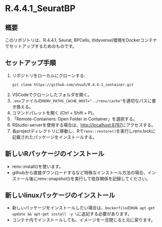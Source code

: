 # R.4.4.1_SeuratBP

## 概要
このリポジトリは、R.4.4.1, Seurat, BPCells, (tidyverse)環境をDockerコンテナでセットアップするためのものです。

## セットアップ手順

1. リポジトリをローカルにクローンする:
    ```bash
    git clone https://github.com/shuu5/R.4.4.1_container.git
    ```
2. VSCodeでクローンしたフォルダを開く。
3. `.env`ファイルの`RENV_PATHS_CACHE_HOST="../renv/cache"`を適切なパスに書き換える。
4. コマンドパレットを開く (Ctrl + Shift + P)。
5. 「Remote-Containers: Open Folder in Container」を選択する。
6. RStudio-serverを使用する場合は、[http://localhost:8787](http://localhost:8787)にアクセスする。
7. 各projectディレクトリに移動し、Rで`renv::restore()`を実行しrenv.lockに記載されたパッケージをインストールする。

## 新しいRパッケージのインストール

- renv::install()を使います。
- githubから直接ダウンロードするなど特殊なインストール方法の場合、インストール後にrenv::snapshot()を実行して依存関係を記録してください。

## 新しいlinuxパッケージのインストール

- 新しいパッケージをインストールしたい場合は、`Dockerfile`の`RUN apt-get update && apt-get install -y \`に追記する必要があります。
- コンテナ内でインストールしても、イメージを一旦閉じると元に戻ります。